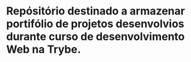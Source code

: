 # Repósitório destinado a armazenar portifólio de projetos desenvolvios durante curso de desenvolvimento Web na Trybe.
